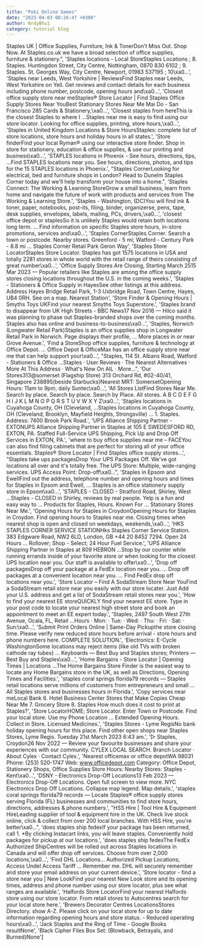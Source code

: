 ```yaml
---
title: "Poki Online Games"
date: "2023-04-03 08:26:47 +0300"
author: NrdyBhu1
category: tutorial blog
---
```

Staples UK | Office Supplies, Furniture, Ink & TonerDon't Miss Out. Shop Now. At Staples.co.uk we have a broad selection of office supplies, furniture & stationery.", 'Staples locations - Local StoreStaples Locations ; 8. Staples. Huntingdon Street, City Centre, Nottingham, 0870 830 6102 ; 9. Staples. St. Georges Way, City Centre, Newport, 01983 537195 ; 10\xa0...', 'Staples near Leeds, West Yorkshire | ReviewsFind Staples near Leeds, West Yorkshire on Yell. Get reviews and contact details for each business including phone number, postcode, opening hours and\xa0...', 'Closest office supply store near meStaples® Store Locator | Find Staples Office Supply Stores Near YouBest Stationary Stores Near Me Mai Do - San Francisco 285 Cards & Stationery,\xa0...', 'Closest staples from hereThis is the closest Staples to where I …Staples near me is easy to find using our store locator. Looking for office supplies, printing, store hours,\xa0...', 'Staples in United Kingdom Locations & Store HoursStaples: complete list of store locations, store hours and holiday hours in all states.', 'Store finderFind your local Ryman® using our interactive store finder. Shop in store for stationery, education & office supplies, & use our printing and business\xa0...', 'STAPLES locations in Phoenix - See hours, directions, tips, ...Find STAPLES locations near you. See hours, directions, photos, and tips for the 15 STAPLES locations in Phoenix.', "Staples CornerLooking for electrical, bed and furniture shops in London? Head to Dunelm Staples Corner today and we'll help transform your house into a home.", 'Staples Connect: The Working & Learning StoreGrow a small business, learn from home and navigate the future of work with products and services from The Working & Learning Store.', 'Staples - Washington, (DC)You will find ink & toner, paper, notebooks, post-its, filing, binder, organizerse, pens, tape, desk supplies, envelopes, labels, mailing, PCs, drivers,\xa0...', 'closest office depot or staplesSo it is unlikely Staples would retain both locations long term. ... Find information on specific Staples store hours, in-store promotions, services and\xa0...', 'Staples CornerStaples Corner. Search a town or postcode. Nearby stores. Greenford - 5 mi; Watford - Century Park - 8.8 mi ... Staples Corner Retail Park Geron Way', 'Staples Store LocatorStaples Store Locator. Staples has got 1575 locations in USA and totally 2281 stores in whole world with the retail range of theirs consisting of great number\xa0...', 'Office Supply Stores Are Closing, Starting March 2515 Mar 2023 — Popular retailers like Staples are among the office supply stores closing locations throughout the U.S. in the coming weeks.', 'Staples - Stationers & Office Supply in HayesSee other listings at this address. Address Hayes Bridge Retail Park, 1-3 Uxbridge Road, Town Centre, Hayes, UB4 0RH. See on a map. Nearest Station', 'Store Finder & Opening Hours | Smyths Toys UKFind your nearest Smyths Toys Superstore.', 'Staples brand to disappear from UK High Streets - BBC News17 Nov 2016 — Hilco said it was planning to phase out Staples-branded shops over the coming months. Staples also has online and business-to-business\xa0...', 'Staples, Norwich (Longwater Retail Park)Staples is an office supplies shop in Longwater Retail Park in Norwich. Page displays their profile, ... More places in or near Grove Avenue.', 'Find a StoreShop office supplies, furniture & technology at Office Depot. ... Office Depot & OfficeMax has an office supply store near me that can help support your\xa0...', "Staples, 114 St. Albans Road, Watford - Stationers & Office ...Staples · User Reviews · The Nearest Alternatives · More At This Address · What's New On AIL · More...", 'Our Stores313@somerset (Flagship Store) 313 Orchard Rd, #02-40/41, Singapore 238895(beside Starbucks)Nearest MRT: SomersetOpening Hours: 11am to 9pm, daily Suntec\xa0...', 'All Stores ListFind Stores Near Me. Search by place. Search by place. Search by Place. All stores. A B C D E F G H I J K L M N O P Q R S T U V W X Y Z\xa0...', 'Staples locations in Cuyahoga County, OH (Cleveland, ...Staples locations in Cuyahoga County, OH (Cleveland, Brooklyn, Mayfield Heights, Strongsville) ... 1. Staples. Address: 7400 Brook Park Road.', 'UPS Alliance Shipping Partner - EXTONUPS Alliance Shipping Partner in Staples at 105 E SWEDESFORD RD, EXTON, PA. Staffed Full-Service UPS Shipping, Pick Up and Drop Off Services in EXTON, PA.', 'where to buy office supplies near me – FACEYou can also find filing cabinets that are perfect for storing all of your office essentials. Staples® Store Locator | Find Staples office supply stores...', "Staples take ups packagesDrop Your UPS Packages Off. We've got locations all over and it's totally free. The UPS Store: Multiple, wide-ranging services. UPS Access Point: Drop-off\xa0...", 'Staples in Epsom and EwellFind out the address, telephone number and opening hours and times for Staples in Epsom and Ewell, ... Staples is an office stationery supply store in Epsom\xa0...', 'STAPLES - CLOSED - Stratford Road, Shirley, West ...Staples - CLOSED in Shirley, reviews by real people. Yelp is a fun and easy way to ... Products for Staples, Hours. Known For ... Stationary Stores Near Me.', 'Opening Hours for Staples in CroydonOpening Hours for Staples in Croydon. Find opening hours to Staples near me. Closing times when nearest shop is open and closed on weekdays, weekends,\xa0...', 'HKS STAPLES CORNER SERVICE STATIONHks Staples Corner Service Station. 383 Edgware Road, NW2 6LD, London, GB +44 20 8452 7294. Open 24 Hours ... Rollover; Shop - Select; 24 Hour Fuel Service.', 'UPS Alliance Shipping Partner in Staples at 809 HEBRON ...Stop by our counter while running errands inside of your favorite store or when looking for the closest UPS location near you. Our staff is available to offer\xa0...', 'Drop off packagesDrop off your package at a FedEx location near you. ... Drop off packages at a convenient location near you. ... Find FedEx drop off locations near you.', 'Store Locator – Find A SodaStream Store Near YouFind a SodaStream retail store near you easily with our store locater. Just Add your U.S. address and get a list of SodaStream retail stores near you.', 'How to find your nearest EE storeQUICKLY find your nearest EE store. Type in your post code to locate your nearest high street store and book an appointment to meet an EE expert today.', 'Staples, 2497 South West 27th Avenue, Ocala, FL, Retail ...Hours · Mon: · Tue: · Wed: · Thu: · Fri: · Sat: · Sun:\xa0...', 'Submit Print Orders Online | Same-Day Pickupthe store closing time. Please verify new reduced store hours before arrival - store hours and phone numbers here. COMPLETE SOLUTION.', 'Electronics: E-Cycle WashingtonSome locations may reject items (like old TVs with broken cathode ray tubes) ... Keyboards — Best Buy and Staples stores; Printers — Best Buy and Staples\xa0...', 'Home Bargains - Store Locator | Opening Times | Locations ...The Home Bargains Store Finder is the easiest way to locate any Home Bargains store in the UK, as well as Directions, Opening Times and Facilities.', 'staples coral springs florida79 records — Staples retail locations serve millions of customers from entrepreneurs and small ... All Staples stores and businesses hours in Florida.', 'Copy services near meLocal Bank 6. Hotel Business Center Stores that Make Copies Cheap Near Me 7. Grocery Store 8. Staples How much does it cost to print at Staples?', 'Store LocatorHOME; Store Locator. Enter Town or Postcode. Find your local store. Use my Phone Location ... Extended Opening Hours. Collect in Store. Licensed Medicines.', 'Staples Stores - Lyme RegisNo bank holiday opening hours for this place. Find other open shops near Staples Stores, Lyme Regis. Tuesday 21st March 2023 6:43 am.', '▷ Staples, Croydon26 Nov 2022 — Review your favourite businesses and share your experiences with our community. CYLEX LOCAL SEARCH. Branch Locator · About Cylex · Contact Cylex.', 'Nearest officemax or office depotWA 98031 Phone: (253) 520-1747 Web: www.officedepot.com Category: Office Depot, Stationery Shops, Office Supplies Store Hours: Nearby Stores: Staples - Kent\xa0...', 'DSNY - Electronics Drop-Off Locations13 Feb 2023 — Electronics Drop-Off Locations. Open full screen to view more. NYC Electronics Drop Off Locations. Collapse map legend. Map details.', 'staples coral springs florida79 records — Locate Staples® office supply stores serving Florida (FL) businesses and communities to find store hours, directions, addresses & phone numbers.', "HSS Hire | Tool Hire & Equipment HireLeading supplier of tool & equipment hire in the UK. Check live stock online, click & collect from over 200 local branches. With HSS Hire, you're better\xa0...", 'does staples ship fedexIf your package has been returned, call 1. *By clicking Instacart links, you will leave staples. Conveniently hold packages for pickup at our locations.', 'does staples ship fedexThe FedEx Authorized ShipCentres will be rolled out across Staples locations in Canada and will offer drop off services. Choose from over 2,000 locations,\xa0...', 'Find DHL Locations... Authorized Pickup Locations; Access Undel Access Tariff ... Remember me. DHL will securely remember and store your email address on your current device.', 'Store locator - find a store near you | New LookFind your nearest New Look store and its opening times, address and phone number using our store locator, plus see what ranges are available.', 'Halfords Store LocatorFind your nearest Halfords store using our store locator. From retail stores to Autocentres search for your local store here.', 'Brewers Decorator Centres LocationsStores Directory. show A-Z. Please click on your local store for up to date information regarding opening hours and store status. - Reduced operating hours\xa0...', 'Jack Staples and the Ring of Time - Google Books resultNone', 'Black Cipher Files Box Set: (Blowback, Betrayals, and Burned)None']